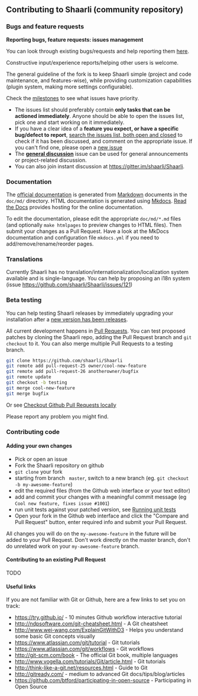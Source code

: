 ## Contributing to Shaarli (community repository)

### Bugs and feature requests
**Reporting bugs, feature requests: issues management**

You can look through existing bugs/requests and help reporting them [here](https://github.com/shaarli/Shaarli/issues).

Constructive input/experience reports/helping other users is welcome.

The general guideline of the fork is to keep Shaarli simple (project and code maintenance, and features-wise), while providing customization capabilities (plugin system, making more settings configurable).

Check the [milestones](https://github.com/shaarli/Shaarli/milestones) to see what issues have priority.

 * The issues list should preferably contain **only tasks that can be actioned immediately**. Anyone should be able to open the issues list, pick one and start working on it immediately.
 * If you have a clear idea of a **feature you expect, or have a specific bug/defect to report**, [search the issues list, both open and closed](https://github.com/shaarli/Shaarli/issues?q=is%3Aissue) to check if it has been discussed, and comment on the appropriate issue. If you can't find one, please open a [new issue](https://github.com/shaarli/Shaarli/issues/new)
 * The **[general discussion](https://github.com/shaarli/Shaarli/issues/308)** issue can be used for general announcements or project-related discussion.
 * You can also join instant discussion at https://gitter.im/shaarli/Shaarli.
 
### Documentation

The [official documentation](http://shaarli.readthedocs.io/en/rtfd/) is generated from [Markdown](https://daringfireball.net/projects/markdown/syntax) documents in the `doc/md/` directory. HTML documentation is generated using [Mkdocs](http://www.mkdocs.org/). [Read the Docs](https://readthedocs.org/) provides hosting for the online documentation. 

To edit the documentation, please edit the appropriate `doc/md/*.md` files (and optionally `make htmlpages` to preview changes to HTML files). Then submit your changes as a Pull Request. Have a look at the MkDocs documentation and configuration file `mkdocs.yml` if you need to add/remove/rename/reorder pages.

### Translations
Currently Shaarli has no translation/internationalization/localization system available and is single-language. You can help by proposing an i18n system (issue https://github.com/shaarli/Shaarli/issues/121)

### Beta testing
You can help testing Shaarli releases by immediately upgrading your installation after a [new version has been releases](https://github.com/shaarli/Shaarli/releases).

All current development happens in [Pull Requests](https://github.com/shaarli/Shaarli/pulls). You can test proposed patches by cloning the Shaarli repo, adding the Pull Request branch and `git checkout` to it. You can also merge multiple Pull Requests to a testing branch.

```bash
git clone https://github.com/shaarli/Shaarli
git remote add pull-request-25 owner/cool-new-feature
git remote add pull-request-26 anotherowner/bugfix
git remote update
git checkout -b testing
git merge cool-new-feature
git merge bugfix
```
Or see [Checkout Github Pull Requests locally](https://gist.github.com/piscisaureus/3342247)

Please report any problem you might find.


### Contributing code

#### Adding your own changes

 * Pick or open an issue
 * Fork the Shaarli repository on github
 * `git clone`  your fork
 * starting from branch ` master`, switch to a new branch (eg. `git checkout -b my-awesome-feature`)
 * edit the required files (from the Github web interface or your text editor)
 * add and commit your changes with a meaningful commit message (eg `Cool new feature, fixes issue #1001`)
 * run unit tests against your patched version, see [Running unit tests](https://shaarli.readthedocs.io/en/master/Unit-tests/#run-unit-tests)
 * Open your fork in the Github web interface and click the "Compare and Pull Request" button, enter required info and submit your Pull Request.

All changes you will do on the `my-awesome-feature`  in the future will be added to your Pull Request. Don't work directly on the master branch, don't do unrelated work on your  `my-awesome-feature` branch.

#### Contributing to an existing Pull Request

TODO

#### Useful links
If you are not familiar with Git or Github, here are a few links to set you on track:

 * https://try.github.io/ - 10 minutes Github workflow interactive tutorial
 * http://ndpsoftware.com/git-cheatsheet.html - A Git cheatsheet
 * http://www.wei-wang.com/ExplainGitWithD3 - Helps you understand some basic Git concepts visually
 * https://www.atlassian.com/git/tutorial - Git tutorials
 * https://www.atlassian.com/git/workflows - Git workflows
 * http://git-scm.com/book - The official Git book, multiple languages
 * http://www.vogella.com/tutorials/Git/article.html - Git tutorials
 * http://think-like-a-git.net/resources.html - Guide to Git
 * http://gitready.com/ - medium to advanced Git docs/tips/blog/articles
 * https://github.com/btford/participating-in-open-source - Participating in Open Source
